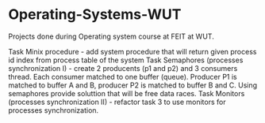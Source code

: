 # Operating-Systems-WUT
Projects done during Operating system course at FEIT at WUT.

Task Minix procedure - add system procedure that will return given process id index from process  table of the system
Task Semaphores (processes synchronization I) - create 2 producents (p1 and p2) and 3 consumers thread. Each consumer matched
to one buffer (queue). Producer P1 is matched to buffer A and B, producer P2 is matched to buffer B and C. Using semaphores
provide soluttion that will be free data races.
Task Monitors (processes synchronization II) - refactor task 3 to use monitors for processes synchronization.
